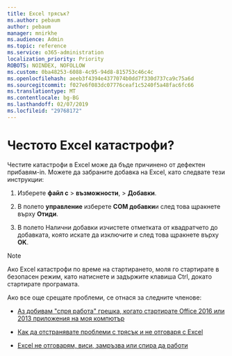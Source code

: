 ```yaml
---
title: Excel трясък?
ms.author: pebaum
author: pebaum
manager: mnirkhe
ms.audience: Admin
ms.topic: reference
ms.service: o365-administration
localization_priority: Priority
ROBOTS: NOINDEX, NOFOLLOW
ms.custom: 0ba48253-6088-4c95-94d8-815753c46c4c
ms.openlocfilehash: aeeb3f4394e4377074b0dd7f330d737ca9c75a6d
ms.sourcegitcommit: f027e6f083dc07776ceaf1c5240f5a48fac6fc66
ms.translationtype: MT
ms.contentlocale: bg-BG
ms.lasthandoff: 02/07/2019
ms.locfileid: "29768172"
---
```

# <a name="frequent-excel-crashes"></a>Честото Excel катастрофи?

Честите катастрофи в Excel може да бъде причинено от дефектен прибавям-in. Можете да забраните добавка на Excel, като следвате тези инструкции:
  
1. Изберете **файл с** \> **възможности**, \> **Добавки**.
    
2. В полето **управление** изберете **COM добавки**и след това щракнете върху **Отиди**.
    
3. В полето Налични добавки изчистете отметката от квадратчето до добавката, която искате да изключите и след това щракнете върху **OK**.
    
> [!NOTE]
> Ако Excel катастрофи по време на стартирането, моля го стартирате в безопасен режим, като натиснете и задържите клавиша Ctrl, докато стартирате програмата. 
  
Ако все още срещате проблеми, се отнася за следните членове:
  
- [Аз добивам "спря работа" грешка, когато стартирате Office 2016 или 2013 приложения на моя компютър](https://support.office.com/article/52bd7985-4e99-4a35-84c8-2d9b8301a2fa.aspx)
    
- [Как да отстранявате проблеми с трясък и не отговаря с Excel](https://support.microsoft.com/help/2758592/how-to-troubleshoot-crashing-and-not-responding-issues-with-excel)
    
- [Excel не отговарям, виси, замръзва или спира да работи](https://support.office.com/article/37e7d3c9-9e84-40bf-a805-4ca6853a1ff4.aspx)
    
